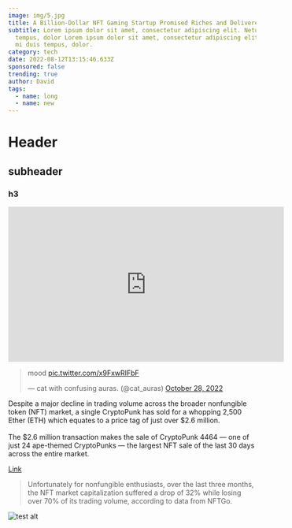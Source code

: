 ```yaml
---
image: img/5.jpg
title: A Billion-Dollar NFT Gaming Startup Promised Riches and Delivered Disaster
subtitle: Lorem ipsum dolor sit amet, consectetur adipiscing elit. Netus mi duis
  tempus, dolor Lorem ipsum dolor sit amet, consectetur adipiscing elit. Netus
  mi duis tempus, dolor.
category: tech
date: 2022-08-12T13:15:46.633Z
sponsored: false
trending: true
author: David
tags:
  - name: long
  - name: new
---
```

# Header

## subheader

### h3

<iframe width="560" height="315" src="https://www.youtube.com/embed/DUtg5DWu21Y" title="YouTube video player" frameborder="0" allow="accelerometer; autoplay; clipboard-write; encrypted-media; gyroscope; picture-in-picture" allowfullscreen></iframe>

<blockquote class="twitter-tweet"><p lang="en" dir="ltr">mood <a href="https://t.co/x9FxwRIFbF">pic.twitter.com/x9FxwRIFbF</a></p>&mdash; cat with confusing auras. (@cat_auras) <a href="https://twitter.com/cat_auras/status/1586004743964528641?ref_src=twsrc%5Etfw">October 28, 2022</a></blockquote>

Despite a major decline in trading volume across the broader nonfungible token (NFT) market, a single CryptoPunk has sold for a whopping 2,500 Ether (ETH) which equates to a price tag of just over $2.6 million.\
\
The $2.6 million transaction makes the sale of CryptoPunk 4464 — one of just 24 ape-themed CryptoPunks — the largest NFT sale of the last 30 days across the entire market.

[Link](google.com)

> Unfortunately for nonfungible enthusiasts, over the last three months, the NFT market capitalization suffered a drop of 32% while losing over 70% of its trading volume, according to data from NFTGo.

![test alt](img/4.jpg "test title")